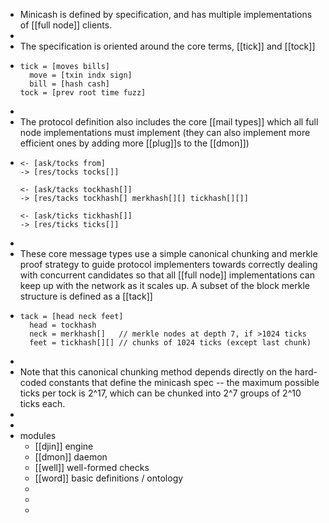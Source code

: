 - Minicash is defined by specification, and has multiple implementations of [[full node]] clients.
-
- The specification is oriented around the core terms, [[tick]] and [[tock]]
- ```
  tick = [moves bills]
    move = [txin indx sign]
    bill = [hash cash]
  tock = [prev root time fuzz]
  ```
-
- The protocol definition also includes the core [[mail types]] which all full node implementations must implement (they can also implement more efficient ones by adding more [[plug]]s to the [[dmon]])
- ```
  <- [ask/tocks from]
  -> [res/tocks tocks[]]
  
  <- [ask/tacks tockhash[]]
  -> [res/tacks tockhash[] merkhash[][] tickhash[][]]
  
  <- [ask/ticks tickhash[]]
  -> [res/ticks ticks[]]
  ```
-
- These core message types use a simple canonical chunking and merkle proof strategy to guide protocol implementers towards correctly dealing with concurrent candidates so that all [[full node]] implementations can keep up with the network as it scales up. A subset of the block merkle structure is defined as a [[tack]]
- ```
  tack = [head neck feet]
    head = tockhash
    neck = merkhash[]   // merkle nodes at depth 7, if >1024 ticks
    feet = tickhash[][] // chunks of 1024 ticks (except last chunk)
  ```
-
- Note that this canonical chunking method depends directly on the hard-coded constants that define the minicash spec -- the maximum possible ticks per tock is 2^17, which can be chunked into 2^7 groups of 2^10 ticks each.
-
-
- modules
	- [[djin]] engine
	- [[dmon]] daemon
	- [[well]] well-formed checks
	- [[word]] basic definitions / ontology
	-
	-
	-